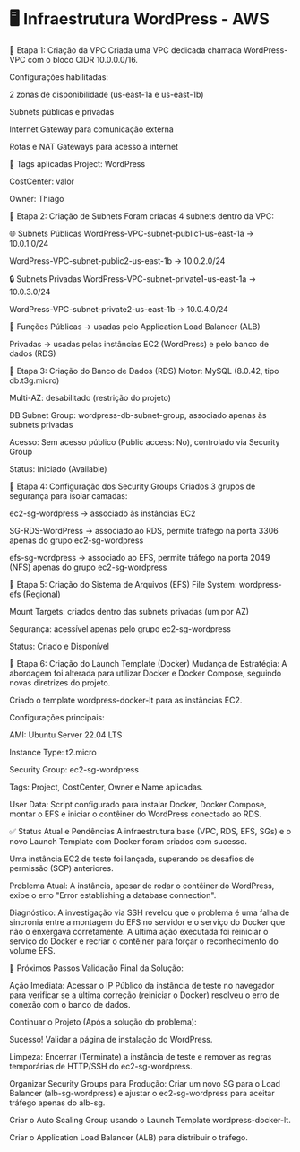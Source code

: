 # 🖥️ Infraestrutura WordPress - AWS

📌 Etapa 1: Criação da VPC
Criada uma VPC dedicada chamada WordPress-VPC com o bloco CIDR 10.0.0.0/16.

Configurações habilitadas:

2 zonas de disponibilidade (us-east-1a e us-east-1b)

Subnets públicas e privadas

Internet Gateway para comunicação externa

Rotas e NAT Gateways para acesso à internet

🔖 Tags aplicadas
Project: WordPress

CostCenter: valor

Owner: Thiago

📌 Etapa 2: Criação de Subnets
Foram criadas 4 subnets dentro da VPC:

🌐 Subnets Públicas
WordPress-VPC-subnet-public1-us-east-1a → 10.0.1.0/24

WordPress-VPC-subnet-public2-us-east-1b → 10.0.2.0/24

🔒 Subnets Privadas
WordPress-VPC-subnet-private1-us-east-1a → 10.0.3.0/24

WordPress-VPC-subnet-private2-us-east-1b → 10.0.4.0/24

📌 Funções
Públicas → usadas pelo Application Load Balancer (ALB)

Privadas → usadas pelas instâncias EC2 (WordPress) e pelo banco de dados (RDS)

📌 Etapa 3: Criação do Banco de Dados (RDS)
Motor: MySQL (8.0.42, tipo db.t3g.micro)

Multi-AZ: desabilitado (restrição do projeto)

DB Subnet Group: wordpress-db-subnet-group, associado apenas às subnets privadas

Acesso: Sem acesso público (Public access: No), controlado via Security Group

Status: Iniciado (Available)

📌 Etapa 4: Configuração dos Security Groups
Criados 3 grupos de segurança para isolar camadas:

ec2-sg-wordpress → associado às instâncias EC2

SG-RDS-WordPress → associado ao RDS, permite tráfego na porta 3306 apenas do grupo ec2-sg-wordpress

efs-sg-wordpress → associado ao EFS, permite tráfego na porta 2049 (NFS) apenas do grupo ec2-sg-wordpress

📌 Etapa 5: Criação do Sistema de Arquivos (EFS)
File System: wordpress-efs (Regional)

Mount Targets: criados dentro das subnets privadas (um por AZ)

Segurança: acessível apenas pelo grupo ec2-sg-wordpress

Status: Criado e Disponível

📌 Etapa 6: Criação do Launch Template (Docker)
Mudança de Estratégia: A abordagem foi alterada para utilizar Docker e Docker Compose, seguindo novas diretrizes do projeto.

Criado o template wordpress-docker-lt para as instâncias EC2.

Configurações principais:

AMI: Ubuntu Server 22.04 LTS

Instance Type: t2.micro

Security Group: ec2-sg-wordpress

Tags: Project, CostCenter, Owner e Name aplicadas.

User Data: Script configurado para instalar Docker, Docker Compose, montar o EFS e iniciar o contêiner do WordPress conectado ao RDS.

✅ Status Atual e Pendências
A infraestrutura base (VPC, RDS, EFS, SGs) e o novo Launch Template com Docker foram criados com sucesso.

Uma instância EC2 de teste foi lançada, superando os desafios de permissão (SCP) anteriores.

Problema Atual: A instância, apesar de rodar o contêiner do WordPress, exibe o erro "Error establishing a database connection".

Diagnóstico: A investigação via SSH revelou que o problema é uma falha de sincronia entre a montagem do EFS no servidor e o serviço do Docker que não o enxergava corretamente. A última ação executada foi reiniciar o serviço do Docker e recriar o contêiner para forçar o reconhecimento do volume EFS.

🚀 Próximos Passos
Validação Final da Solução:

Ação Imediata: Acessar o IP Público da instância de teste no navegador para verificar se a última correção (reiniciar o Docker) resolveu o erro de conexão com o banco de dados.

Continuar o Projeto (Após a solução do problema):

Sucesso! Validar a página de instalação do WordPress.

Limpeza: Encerrar (Terminate) a instância de teste e remover as regras temporárias de HTTP/SSH do ec2-sg-wordpress.

Organizar Security Groups para Produção: Criar um novo SG para o Load Balancer (alb-sg-wordpress) e ajustar o ec2-sg-wordpress para aceitar tráfego apenas do alb-sg.

Criar o Auto Scaling Group usando o Launch Template wordpress-docker-lt.

Criar o Application Load Balancer (ALB) para distribuir o tráfego.
